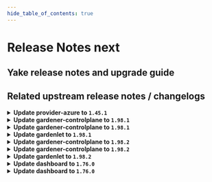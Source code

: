 ```yaml
---
hide_table_of_contents: true
---
```


# Release Notes next

## Yake release notes and upgrade guide

## Related upstream release notes / changelogs


<details>
<summary><b>Update provider-azure to <code>1.45.1</code></b></summary>

# [gardener/gardener-extension-provider-azure]

## 🐛 Bug Fixes

- `[OPERATOR]` Fix bug where only one infra mutator gets called by @AndreasBurger [#911]

## Docker Images
- gardener-extension-admission-azure: `europe-docker.pkg.dev/gardener-project/releases/gardener/extensions/admission-azure:v1.45.1`
- gardener-extension-provider-azure: `europe-docker.pkg.dev/gardener-project/releases/gardener/extensions/provider-azure:v1.45.1`


</details>

<details>
<summary><b>Update gardener-controlplane to <code>1.98.1</code></b></summary>

# [gardener/gardener]

## 🐛 Bug Fixes

- `[OPERATOR]` An issue causing gardenlet to panic while deleting `dependency-watchdog-access` secrets for workerless Shoots if the `status.technicalID` is not set for the Shoot is now fixed. by @shafeeqes [#10068]

## Helm Charts
- controlplane: `europe-docker.pkg.dev/gardener-project/releases/charts/gardener/controlplane:v1.98.1`
- gardenlet: `europe-docker.pkg.dev/gardener-project/releases/charts/gardener/gardenlet:v1.98.1`
- operator: `europe-docker.pkg.dev/gardener-project/releases/charts/gardener/operator:v1.98.1`
- resource-manager: `europe-docker.pkg.dev/gardener-project/releases/charts/gardener/resource-manager:v1.98.1`
## Docker Images
- admission-controller: `europe-docker.pkg.dev/gardener-project/releases/gardener/admission-controller:v1.98.1`
- apiserver: `europe-docker.pkg.dev/gardener-project/releases/gardener/apiserver:v1.98.1`
- controller-manager: `europe-docker.pkg.dev/gardener-project/releases/gardener/controller-manager:v1.98.1`
- gardenlet: `europe-docker.pkg.dev/gardener-project/releases/gardener/gardenlet:v1.98.1`
- node-agent: `europe-docker.pkg.dev/gardener-project/releases/gardener/node-agent:v1.98.1`
- operator: `europe-docker.pkg.dev/gardener-project/releases/gardener/operator:v1.98.1`
- resource-manager: `europe-docker.pkg.dev/gardener-project/releases/gardener/resource-manager:v1.98.1`
- scheduler: `europe-docker.pkg.dev/gardener-project/releases/gardener/scheduler:v1.98.1`


</details>

<details>
<summary><b>Update gardener-controlplane to <code>1.98.1</code></b></summary>

# [gardener/gardener]

## 🐛 Bug Fixes

- `[OPERATOR]` An issue causing gardenlet to panic while deleting `dependency-watchdog-access` secrets for workerless Shoots if the `status.technicalID` is not set for the Shoot is now fixed. by @shafeeqes [#10068]

## Helm Charts
- controlplane: `europe-docker.pkg.dev/gardener-project/releases/charts/gardener/controlplane:v1.98.1`
- gardenlet: `europe-docker.pkg.dev/gardener-project/releases/charts/gardener/gardenlet:v1.98.1`
- operator: `europe-docker.pkg.dev/gardener-project/releases/charts/gardener/operator:v1.98.1`
- resource-manager: `europe-docker.pkg.dev/gardener-project/releases/charts/gardener/resource-manager:v1.98.1`
## Docker Images
- admission-controller: `europe-docker.pkg.dev/gardener-project/releases/gardener/admission-controller:v1.98.1`
- apiserver: `europe-docker.pkg.dev/gardener-project/releases/gardener/apiserver:v1.98.1`
- controller-manager: `europe-docker.pkg.dev/gardener-project/releases/gardener/controller-manager:v1.98.1`
- gardenlet: `europe-docker.pkg.dev/gardener-project/releases/gardener/gardenlet:v1.98.1`
- node-agent: `europe-docker.pkg.dev/gardener-project/releases/gardener/node-agent:v1.98.1`
- operator: `europe-docker.pkg.dev/gardener-project/releases/gardener/operator:v1.98.1`
- resource-manager: `europe-docker.pkg.dev/gardener-project/releases/gardener/resource-manager:v1.98.1`
- scheduler: `europe-docker.pkg.dev/gardener-project/releases/gardener/scheduler:v1.98.1`


</details>

<details>
<summary><b>Update gardenlet to <code>1.98.1</code></b></summary>

# [gardener/gardener]

## 🐛 Bug Fixes

- `[OPERATOR]` An issue causing gardenlet to panic while deleting `dependency-watchdog-access` secrets for workerless Shoots if the `status.technicalID` is not set for the Shoot is now fixed. by @shafeeqes [#10068]

## Helm Charts
- controlplane: `europe-docker.pkg.dev/gardener-project/releases/charts/gardener/controlplane:v1.98.1`
- gardenlet: `europe-docker.pkg.dev/gardener-project/releases/charts/gardener/gardenlet:v1.98.1`
- operator: `europe-docker.pkg.dev/gardener-project/releases/charts/gardener/operator:v1.98.1`
- resource-manager: `europe-docker.pkg.dev/gardener-project/releases/charts/gardener/resource-manager:v1.98.1`
## Docker Images
- admission-controller: `europe-docker.pkg.dev/gardener-project/releases/gardener/admission-controller:v1.98.1`
- apiserver: `europe-docker.pkg.dev/gardener-project/releases/gardener/apiserver:v1.98.1`
- controller-manager: `europe-docker.pkg.dev/gardener-project/releases/gardener/controller-manager:v1.98.1`
- gardenlet: `europe-docker.pkg.dev/gardener-project/releases/gardener/gardenlet:v1.98.1`
- node-agent: `europe-docker.pkg.dev/gardener-project/releases/gardener/node-agent:v1.98.1`
- operator: `europe-docker.pkg.dev/gardener-project/releases/gardener/operator:v1.98.1`
- resource-manager: `europe-docker.pkg.dev/gardener-project/releases/gardener/resource-manager:v1.98.1`
- scheduler: `europe-docker.pkg.dev/gardener-project/releases/gardener/scheduler:v1.98.1`


</details>

<details>
<summary><b>Update gardener-controlplane to <code>1.98.2</code></b></summary>

# [gardener/gardener]

## 🏃 Others

- `[DEPENDENCY]` The following dependencies have been upgraded.  
  - github.com/gardener/autoscaler v1.29.0->v1.29.1  
  - github.com/gardener/autoscaler v1.28.2->v1.28.3  
  - github.com/gardener/autoscaler v1.27.2->v1.27.3 by @gardener-ci-robot [#10076]

## Helm Charts
- controlplane: `europe-docker.pkg.dev/gardener-project/releases/charts/gardener/controlplane:v1.98.2`
- gardenlet: `europe-docker.pkg.dev/gardener-project/releases/charts/gardener/gardenlet:v1.98.2`
- operator: `europe-docker.pkg.dev/gardener-project/releases/charts/gardener/operator:v1.98.2`
- resource-manager: `europe-docker.pkg.dev/gardener-project/releases/charts/gardener/resource-manager:v1.98.2`
## Docker Images
- admission-controller: `europe-docker.pkg.dev/gardener-project/releases/gardener/admission-controller:v1.98.2`
- apiserver: `europe-docker.pkg.dev/gardener-project/releases/gardener/apiserver:v1.98.2`
- controller-manager: `europe-docker.pkg.dev/gardener-project/releases/gardener/controller-manager:v1.98.2`
- gardenlet: `europe-docker.pkg.dev/gardener-project/releases/gardener/gardenlet:v1.98.2`
- node-agent: `europe-docker.pkg.dev/gardener-project/releases/gardener/node-agent:v1.98.2`
- operator: `europe-docker.pkg.dev/gardener-project/releases/gardener/operator:v1.98.2`
- resource-manager: `europe-docker.pkg.dev/gardener-project/releases/gardener/resource-manager:v1.98.2`
- scheduler: `europe-docker.pkg.dev/gardener-project/releases/gardener/scheduler:v1.98.2`


</details>

<details>
<summary><b>Update gardener-controlplane to <code>1.98.2</code></b></summary>

# [gardener/gardener]

## 🏃 Others

- `[DEPENDENCY]` The following dependencies have been upgraded.  
  - github.com/gardener/autoscaler v1.29.0->v1.29.1  
  - github.com/gardener/autoscaler v1.28.2->v1.28.3  
  - github.com/gardener/autoscaler v1.27.2->v1.27.3 by @gardener-ci-robot [#10076]

## Helm Charts
- controlplane: `europe-docker.pkg.dev/gardener-project/releases/charts/gardener/controlplane:v1.98.2`
- gardenlet: `europe-docker.pkg.dev/gardener-project/releases/charts/gardener/gardenlet:v1.98.2`
- operator: `europe-docker.pkg.dev/gardener-project/releases/charts/gardener/operator:v1.98.2`
- resource-manager: `europe-docker.pkg.dev/gardener-project/releases/charts/gardener/resource-manager:v1.98.2`
## Docker Images
- admission-controller: `europe-docker.pkg.dev/gardener-project/releases/gardener/admission-controller:v1.98.2`
- apiserver: `europe-docker.pkg.dev/gardener-project/releases/gardener/apiserver:v1.98.2`
- controller-manager: `europe-docker.pkg.dev/gardener-project/releases/gardener/controller-manager:v1.98.2`
- gardenlet: `europe-docker.pkg.dev/gardener-project/releases/gardener/gardenlet:v1.98.2`
- node-agent: `europe-docker.pkg.dev/gardener-project/releases/gardener/node-agent:v1.98.2`
- operator: `europe-docker.pkg.dev/gardener-project/releases/gardener/operator:v1.98.2`
- resource-manager: `europe-docker.pkg.dev/gardener-project/releases/gardener/resource-manager:v1.98.2`
- scheduler: `europe-docker.pkg.dev/gardener-project/releases/gardener/scheduler:v1.98.2`


</details>

<details>
<summary><b>Update gardenlet to <code>1.98.2</code></b></summary>

# [gardener/gardener]

## 🏃 Others

- `[DEPENDENCY]` The following dependencies have been upgraded.  
  - github.com/gardener/autoscaler v1.29.0->v1.29.1  
  - github.com/gardener/autoscaler v1.28.2->v1.28.3  
  - github.com/gardener/autoscaler v1.27.2->v1.27.3 by @gardener-ci-robot [#10076]

## Helm Charts
- controlplane: `europe-docker.pkg.dev/gardener-project/releases/charts/gardener/controlplane:v1.98.2`
- gardenlet: `europe-docker.pkg.dev/gardener-project/releases/charts/gardener/gardenlet:v1.98.2`
- operator: `europe-docker.pkg.dev/gardener-project/releases/charts/gardener/operator:v1.98.2`
- resource-manager: `europe-docker.pkg.dev/gardener-project/releases/charts/gardener/resource-manager:v1.98.2`
## Docker Images
- admission-controller: `europe-docker.pkg.dev/gardener-project/releases/gardener/admission-controller:v1.98.2`
- apiserver: `europe-docker.pkg.dev/gardener-project/releases/gardener/apiserver:v1.98.2`
- controller-manager: `europe-docker.pkg.dev/gardener-project/releases/gardener/controller-manager:v1.98.2`
- gardenlet: `europe-docker.pkg.dev/gardener-project/releases/gardener/gardenlet:v1.98.2`
- node-agent: `europe-docker.pkg.dev/gardener-project/releases/gardener/node-agent:v1.98.2`
- operator: `europe-docker.pkg.dev/gardener-project/releases/gardener/operator:v1.98.2`
- resource-manager: `europe-docker.pkg.dev/gardener-project/releases/gardener/resource-manager:v1.98.2`
- scheduler: `europe-docker.pkg.dev/gardener-project/releases/gardener/scheduler:v1.98.2`


</details>

<details>
<summary><b>Update dashboard to <code>1.76.0</code></b></summary>

# [gardener/dashboard]

## ⚠️ Breaking Changes

- `[USER]` DNS configuration is now maintained under `spec.extensions`. When modifying the DNS configuration of an existing shoot, the settings will be migrated to this new location, and the `syncProvidersFromShootSpecDNS` flag will be set to false by @grolu [#1888]
- `[USER]` The basic auth observability URLs and credentials are hidden if the OIDC observability URLs are displayed. Instead, fetch the credentials from the `<shootname>.monitoring` `Secret`. See also https://github.com/gardener/gardener/issues/9867 by @petersutter [#1899]
- `[DEVELOPER]` The local Vite dev server now starts on HTTPS at `https://localhost:8443` instead of `http://localhost:8080`. Run `yarn setup` to generate a server certificate and add the CA to the macOS keychain. by @holgerkoser [#1894]
## ✨ New Features

- `[USER]` Added support for DDNS / RFC2136 DNS provider by @grolu [#1889]
- `[USER]` Reflect search query on project clusters page in URL by @petersutter [#1952]
- `[USER]` The OIDC observability URLs can now be displayed for `Shoot` clusters, if enabled by the administrator by @petersutter [#1899]
- `[USER]` You can now configure custom shoot fields directly from the dashboard using the new editor, eliminating the need to use `kubectl`. by @petersutter [#1926]
- `[USER]` Enhanced DNS configuration logic to configure extension DNS settings in the `spec.extensions` section by @grolu [#1888]
- `[OPERATOR]` In order to mitigate Cross-Site Request Forgery (CSRF) attacks a random value is now part of the `state` parameter during the OIDC authorization code flow. by @holgerkoser [#1894]
- `[OPERATOR]` Added [host-prefix](https://owasp.org/www-project-web-security-testing-guide/v41/4-Web_Application_Security_Testing/06-Session_Management_Testing/02-Testing_for_Cookies_Attributes#host-prefix) to all cookie names. by @holgerkoser [#1894]
## 🐛 Bug Fixes

- `[DEVELOPER]` Fixed debugging issues by updating vscode-jest-runner config and scripts. by @holgerkoser [#1923]
## 🏃 Others

- `[USER]` Readiness Chips improvement: All `Shoot` constraints that are not in the condition `status != "True"` are shown. This includes conditions with statuses `"False"`, `"Unknown"` and `"Progressing"`. Previously, only constraints with an error code were displayed. by @petersutter [#1887]
- `[DEVELOPER]` Refactored store to use context and getters, and improved frontend components by eliminating fuzzy interfaces and direct store data mapping for better maintainability and quality. by @holgerkoser [#1838]

## Docker Images
- gardener-dashboard: `europe-docker.pkg.dev/gardener-project/releases/gardener/dashboard:1.76.0`


</details>

<details>
<summary><b>Update dashboard to <code>1.76.0</code></b></summary>

# [gardener/dashboard]

## ⚠️ Breaking Changes

- `[USER]` DNS configuration is now maintained under `spec.extensions`. When modifying the DNS configuration of an existing shoot, the settings will be migrated to this new location, and the `syncProvidersFromShootSpecDNS` flag will be set to false by @grolu [#1888]
- `[USER]` The basic auth observability URLs and credentials are hidden if the OIDC observability URLs are displayed. Instead, fetch the credentials from the `<shootname>.monitoring` `Secret`. See also https://github.com/gardener/gardener/issues/9867 by @petersutter [#1899]
- `[DEVELOPER]` The local Vite dev server now starts on HTTPS at `https://localhost:8443` instead of `http://localhost:8080`. Run `yarn setup` to generate a server certificate and add the CA to the macOS keychain. by @holgerkoser [#1894]
## ✨ New Features

- `[USER]` Added support for DDNS / RFC2136 DNS provider by @grolu [#1889]
- `[USER]` Reflect search query on project clusters page in URL by @petersutter [#1952]
- `[USER]` The OIDC observability URLs can now be displayed for `Shoot` clusters, if enabled by the administrator by @petersutter [#1899]
- `[USER]` You can now configure custom shoot fields directly from the dashboard using the new editor, eliminating the need to use `kubectl`. by @petersutter [#1926]
- `[USER]` Enhanced DNS configuration logic to configure extension DNS settings in the `spec.extensions` section by @grolu [#1888]
- `[OPERATOR]` In order to mitigate Cross-Site Request Forgery (CSRF) attacks a random value is now part of the `state` parameter during the OIDC authorization code flow. by @holgerkoser [#1894]
- `[OPERATOR]` Added [host-prefix](https://owasp.org/www-project-web-security-testing-guide/v41/4-Web_Application_Security_Testing/06-Session_Management_Testing/02-Testing_for_Cookies_Attributes#host-prefix) to all cookie names. by @holgerkoser [#1894]
## 🐛 Bug Fixes

- `[DEVELOPER]` Fixed debugging issues by updating vscode-jest-runner config and scripts. by @holgerkoser [#1923]
## 🏃 Others

- `[USER]` Readiness Chips improvement: All `Shoot` constraints that are not in the condition `status != "True"` are shown. This includes conditions with statuses `"False"`, `"Unknown"` and `"Progressing"`. Previously, only constraints with an error code were displayed. by @petersutter [#1887]
- `[DEVELOPER]` Refactored store to use context and getters, and improved frontend components by eliminating fuzzy interfaces and direct store data mapping for better maintainability and quality. by @holgerkoser [#1838]

## Docker Images
- gardener-dashboard: `europe-docker.pkg.dev/gardener-project/releases/gardener/dashboard:1.76.0`


</details>
